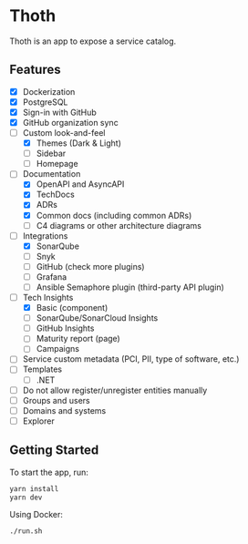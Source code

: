 # Thoth

Thoth is an app to expose a service catalog.

## Features

- [x] Dockerization
- [x] PostgreSQL
- [x] Sign-in with GitHub
- [x] GitHub organization sync
- [ ] Custom look-and-feel
  - [x] Themes (Dark & Light)
  - [ ] Sidebar
  - [ ] Homepage
- [ ] Documentation
  - [x] OpenAPI and AsyncAPI
  - [x] TechDocs
  - [x] ADRs
  - [x] Common docs (including common ADRs)
  - [ ] C4 diagrams or other architecture diagrams
- [ ] Integrations
  - [x] SonarQube
  - [ ] Snyk
  - [ ] GitHub (check more plugins)
  - [ ] Grafana
  - [ ] Ansible Semaphore plugin (third-party API plugin)
- [ ] Tech Insights
  - [X] Basic (component)
  - [ ] SonarQube/SonarCloud Insights
  - [ ] GitHub Insights
  - [ ] Maturity report (page)
  - [ ] Campaigns
- [ ] Service custom metadata (PCI, PII, type of software, etc.)
- [ ] Templates
  - [ ] .NET
- [ ] Do not allow register/unregister entities manually
- [ ] Groups and users
- [ ] Domains and systems
- [ ] Explorer

## Getting Started

To start the app, run:

```sh
yarn install
yarn dev
```

Using Docker:

```bash
./run.sh
```

